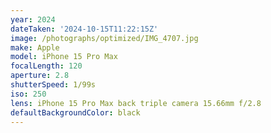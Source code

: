 ```yaml
---
year: 2024
dateTaken: '2024-10-15T11:22:15Z'
image: /photographs/optimized/IMG_4707.jpg
make: Apple
model: iPhone 15 Pro Max
focalLength: 120
aperture: 2.8
shutterSpeed: 1/99s
iso: 250
lens: iPhone 15 Pro Max back triple camera 15.66mm f/2.8
defaultBackgroundColor: black
---
```

